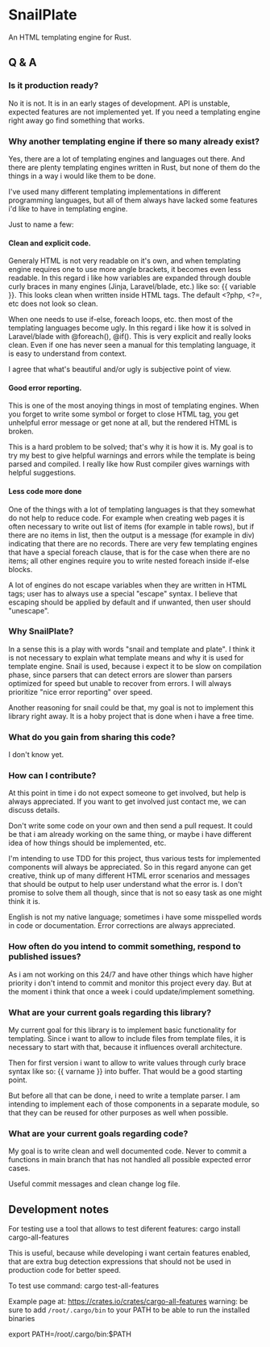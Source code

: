 # SnailPlate

An HTML templating engine for Rust.

## Q & A

### Is it production ready?
No it is not. It is in an early stages of development. API is unstable, expected
features are not implemented yet. If you need a templating engine right away go
find something that works.

### Why another templating engine if there so many already exist?
Yes, there are a lot of templating engines and languages out there. And there
are plenty templating engines written in Rust, but none of them do the things
in a way i would like them to be done.

I've used many different templating implementations in different programming
languages, but all of them always have lacked some features i'd like to have
in templating engine.

Just to name a few:
#### Clean and explicit code.
Generaly HTML is not very readable on it's own, and when templating engine
requires one to use more angle brackets, it becomes even less readable. In this
regard i like how variables are expanded through double curly braces in many
engines (Jinja, Laravel/blade, etc.) like so: {{ variable }}. This looks clean
when written inside HTML tags. The default <?php, <?=, etc does not look so
clean.

When one needs to use if-else, foreach loops, etc. then most of the templating
languages become ugly. In this regard i like how it is solved in Laravel/blade 
with @foreach(), @if(). This is very explicit and really looks clean. Even if
one has never seen a manual for this templating language, it is easy to 
understand from context.

I agree that what's beautiful and/or ugly is subjective point of view.

#### Good error reporting.
This is one of the most anoying things in most of templating engines. When you
forget to write some symbol or forget to close HTML tag, you get unhelpful
error message or get none at all, but the rendered HTML is broken.

This is a hard problem to be solved; that's why it is how it is. My goal is to
try my best to give helpful warnings and errors while the template is being 
parsed and compiled. I really like how Rust compiler gives warnings with helpful
suggestions.

#### Less code more done
One of the things with a lot of templating languages is that they somewhat do
not help to reduce code. For example when creating web pages it is often 
necessary to write out list of items (for example in table rows), but if there 
are no items in list, then the output is a message (for example in div) 
indicating that there are no records. There are very few templating engines that
have a special foreach clause, that is for the case when there are no items;
all other engines require you to write nested foreach inside if-else blocks.

A lot of engines do not escape variables when they are written in HTML tags; 
user has to always use a special "escape" syntax. I believe that escaping should
be applied by default and if unwanted, then user should "unescape".

### Why SnailPlate?
In a sense this is a play with words "snail and template and plate". I think it
is not necessary to explain what template means and why it is used for template
engine. Snail is used, because i expect it to be slow on compilation phase, 
since parsers that can detect errors are slower than parsers optimized for speed
but unable to recover from errors. I will always prioritize "nice error 
reporting" over speed.

Another reasoning for snail could be that, my goal is not to implement this
library right away. It is a hoby project that is done when i have a free time.

### What do you gain from sharing this code?
I don't know yet.

### How can I contribute?
At this point in time i do not expect someone to get involved, but help is 
always appreciated. If you want to get involved just contact me, we can discuss
details.

Don't write some code on your own and then send a pull request. It could be that
i am already working on the same thing, or maybe i have different idea of how
things should be implemented, etc.

I'm intending to use TDD for this project, thus various tests for implemented 
components will always be appreciated. So in this regard anyone can get 
creative, think up of many different HTML error scenarios and messages that
should be output to help user understand what the error is. I don't promise to
solve them all though, since that is not so easy task as one might think it is.

English is not my native language; sometimes i have some misspelled words in 
code or documentation. Error corrections are always appreciated.

### How often do you intend to commit something, respond to published issues?
As i am not working on this 24/7 and have other things which have higher
priority i don't intend to commit and monitor this project every day. But at the
moment i think that once a week i could update/implement something.

### What are your current goals regarding this library?
My current goal for this library is to implement basic functionality for 
templating. Since i want to allow to include files from template files, it is
necessary to start with that, because it influences overall architecture.

Then for first version i want to allow to write values through curly brace
syntax like so: {{ varname }} into buffer. That would be a good starting point.

But before all that can be done, i need to write a template parser. I am 
intending to implement each of those components in a separate module, so that 
they can be reused for other purposes as well when possible.

### What are your current goals regarding code?
My goal is to write clean and well documented code. Never to commit a functions
in main branch that has not handled all possible expected error cases.

Useful commit messages and clean change log file.



## Development notes
For testing use a tool that allows to test diferent features:
cargo install cargo-all-features

This is useful, because while developing i want certain features enabled, that
are extra bug detection expressions that should not be used in production code
for better speed.

To test use command:
cargo test-all-features

Example page at: https://crates.io/crates/cargo-all-features
warning: be sure to add `/root/.cargo/bin` to your PATH to be able to run the installed binaries

export PATH=/root/.cargo/bin:$PATH


